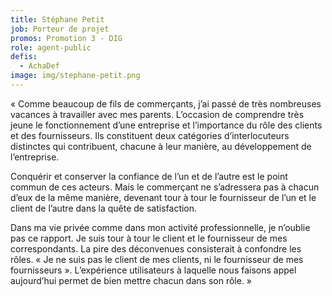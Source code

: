 ```yaml
---
title: Stéphane Petit
job: Porteur de projet
promos: Promotion 3 - DIG
role: agent-public
defis:
  - AchaDef
image: img/stephane-petit.png
---
```

« Comme beaucoup de fils de commerçants, j’ai passé de très nombreuses vacances à travailler avec mes parents. L’occasion de comprendre très jeune le fonctionnement d’une entreprise et l’importance du rôle des clients et des fournisseurs. Ils constituent deux catégories d’interlocuteurs distinctes qui contribuent, chacune à leur manière, au développement de l’entreprise.

Conquérir et conserver la confiance de l’un et de l’autre est le point commun de ces acteurs. Mais le commerçant ne s’adressera pas à chacun d’eux de la même manière, devenant tour à tour le fournisseur de l’un et le client de l’autre dans la quête de satisfaction.

Dans ma vie privée comme dans mon activité professionnelle, je n’oublie pas ce rapport. Je suis tour à tour le client et le fournisseur de mes correspondants. La pire des déconvenues consisterait à confondre les rôles. « Je ne suis pas le client de mes clients, ni le fournisseur de mes fournisseurs ». L’expérience utilisateurs à laquelle nous faisons appel aujourd’hui permet de bien mettre chacun dans son rôle. »